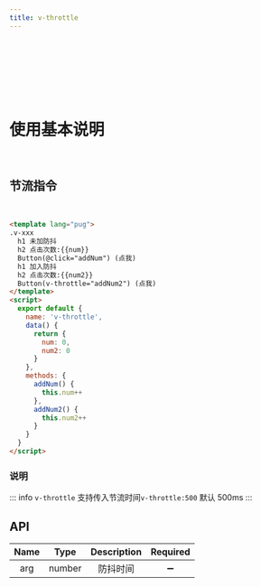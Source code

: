```yaml
---
title: v-throttle
---
```


<div style="width:100%;height:100px;"></div>
<Block>
<h1>使用基本说明</h1>

</Block>
 </br>

<Block>

## 节流指令

<v-throttle/>
</br>
<Example>

```html
<template lang="pug">
.v-xxx
  h1 未加防抖
  h2 点击次数:{{num}}
  Button(@click="addNum") (点我)
  h1 加入防抖
  h2 点击次数:{{num2}}
  Button(v-throttle="addNum2") (点我)
</template>
<script>
  export default {
    name: 'v-throttle',
    data() {
      return {
        num: 0,
        num2: 0
      }
    },
    methods: {
      addNum() {
        this.num++
      },
      addNum2() {
        this.num2++
      }
    }
  }
</script>
```

</Example>

</Block>

### 说明

::: info
`v-throttle` 支持传入节流时间`v-throttle:500` 默认 500ms
:::

## API

| Name |  Type  | Description |      Required      |
| :--: | :----: | :---------: | :----------------: |
| arg  | number |  防抖时间   | :heavy_minus_sign: |

</div>
